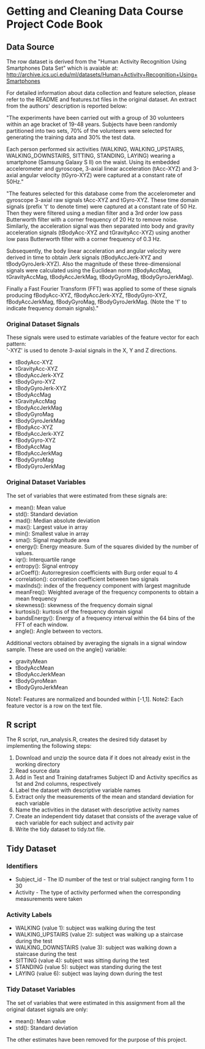 # Getting and Cleaning Data Course Project Code Book

## Data Source
The row dataset is derived from the "Human Activity Recognition Using Smartphones Data Set" which is avaiable at: http://archive.ics.uci.edu/ml/datasets/Human+Activity+Recognition+Using+Smartphones

For detailed information about data collection and feature selection, please refer to the README and features.txt files in the original dataset.  An extract from the authors' description is reported below:

"The experiments have been carried out with a group of 30 volunteers within an age bracket of 19-48 years. Subjects have been randomly partitioned into two sets, 70% of the volunteers were selected for generating the training data and 30% the test data. 

Each person performed six activities (WALKING, WALKING_UPSTAIRS, WALKING_DOWNSTAIRS, SITTING, STANDING, LAYING) wearing a smartphone (Samsung Galaxy S II) on the waist. Using its embedded accelerometer and gyroscope, 3-axial linear acceleration (tAcc-XYZ) and 3-axial angular velocity (tGyro-XYZ) were captured at a constant rate of 50Hz."

"The features selected for this database come from the accelerometer and gyroscope 3-axial raw signals tAcc-XYZ and tGyro-XYZ. These time domain signals (prefix 't' to denote time) were captured at a constant rate of 50 Hz. Then they were filtered using a median filter and a 3rd order low pass Butterworth filter with a corner frequency of 20 Hz to remove noise. Similarly, the acceleration signal was then separated into body and gravity acceleration signals (tBodyAcc-XYZ and tGravityAcc-XYZ) using another low pass Butterworth filter with a corner frequency of 0.3 Hz. 

Subsequently, the body linear acceleration and angular velocity were derived in time to obtain Jerk signals (tBodyAccJerk-XYZ and tBodyGyroJerk-XYZ). Also the magnitude of these three-dimensional signals were calculated using the Euclidean norm (tBodyAccMag, tGravityAccMag, tBodyAccJerkMag, tBodyGyroMag, tBodyGyroJerkMag). 

Finally a Fast Fourier Transform (FFT) was applied to some of these signals producing fBodyAcc-XYZ, fBodyAccJerk-XYZ, fBodyGyro-XYZ, fBodyAccJerkMag, fBodyGyroMag, fBodyGyroJerkMag. (Note the 'f' to indicate frequency domain signals)." 

### Original Dataset Signals
These signals were used to estimate variables of the feature vector for each pattern:  
'-XYZ' is used to denote 3-axial signals in the X, Y and Z directions.

- tBodyAcc-XYZ
- tGravityAcc-XYZ
- tBodyAccJerk-XYZ
- tBodyGyro-XYZ
- tBodyGyroJerk-XYZ
- tBodyAccMag
- tGravityAccMag
- tBodyAccJerkMag
- tBodyGyroMag
- tBodyGyroJerkMag
- fBodyAcc-XYZ
- fBodyAccJerk-XYZ
- fBodyGyro-XYZ
- fBodyAccMag
- fBodyAccJerkMag
- fBodyGyroMag
- fBodyGyroJerkMag

### Original Dataset Variables
The set of variables that were estimated from these signals are: 

- mean(): Mean value
- std(): Standard deviation
- mad(): Median absolute deviation 
- max(): Largest value in array
- min(): Smallest value in array
- sma(): Signal magnitude area
- energy(): Energy measure. Sum of the squares divided by the number of values. 
- iqr(): Interquartile range 
- entropy(): Signal entropy
- arCoeff(): Autorregresion coefficients with Burg order equal to 4
- correlation(): correlation coefficient between two signals
- maxInds(): index of the frequency component with largest magnitude
- meanFreq(): Weighted average of the frequency components to obtain a mean frequency
- skewness(): skewness of the frequency domain signal 
- kurtosis(): kurtosis of the frequency domain signal 
- bandsEnergy(): Energy of a frequency interval within the 64 bins of the FFT of each window.
- angle(): Angle between to vectors.

Additional vectors obtained by averaging the signals in a signal window sample. These are used on the angle() variable:

- gravityMean
- tBodyAccMean
- tBodyAccJerkMean
- tBodyGyroMean
- tBodyGyroJerkMean

Note1: Features are normalized and bounded within [-1,1].
Note2: Each feature vector is a row on the text file.

## R script
The R script, run_analysis.R, creates the desired tidy dataset by implementing the following steps:

1. Download and unzip the source data if it does not already exist in the working directory
2. Read source data
3. Add in Test and Training dataframes Subject ID and Activity specifics as 1st and 2nd columns, respectively
4. Label the dataset with descriptive variable names
5. Extract only the measurements of the mean and standard deviation for each variable
6. Name the activities in the dataset with descriptive activity names 
7. Create an independent tidy dataset that consists of the average value of each variable for each subject and activity pair
8. Write the tidy dataset to tidy.txt file.

## Tidy Dataset
### Identifiers
- Subject_id - The ID number of the test or trial subject ranging form 1 to 30
- Activity - The type of activity performed when the corresponding measurements were taken

### Activity Labels
- WALKING (value 1): subject was walking during the test
- WALKING_UPSTAIRS (value 2): subject was walking up a staircase during the test
- WALKING_DOWNSTAIRS (value 3): subject was walking down a staircase during the test
- SITTING (value 4): subject was sitting during the test
- STANDING (value 5): subject was standing during the test
- LAYING (value 6): subject was laying down during the test

### Tidy Dataset Variables
The set of variables that were estimated in this assignment from all the original dataset signals are only:

- mean(): Mean value
- std(): Standard deviation 

The other estimates have been removed for the purpose of this project.


